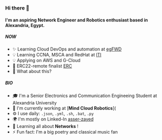 ### Hi there 👋

#### I'm an aspiring Network Engineer and Robotics enthusiast based in Alexandria, Egypt.

##### NOW

- ✨ Learning Cloud DevOps and automation at [egFWD](https://egfwd.com/specializtion/aws-cloud-devops/?)
- 💡 Learning CCNA, MSCA and RedHat at [ITI](https://iti.gov.eg/)
- 💡 Applying on AWS and G-Cloud
- 🤖 ERC22-remote finalist [ERC](https://roverchallenge.eu/en/main-page/)
- 🍑 What about this?

##### BIO

- 🎓 I'm a Senior Electronics and Communication Engineeing Student at Alexandria University
- 🏢 I'm currently working at [**Mind Cloud Robotics**](
- ⚙️ I use daily: `.json`, `.yml`, `.sh`, `.bat`, `.py`
- 🌍 I'm mostly on Linked-In [asser-zayed](https://www.linkedin.com/in/asser-zayed/)
- 🌱 Learning all about **Networks** !
- ⚡️ Fun fact: I'm a big poetry and classical music fan

